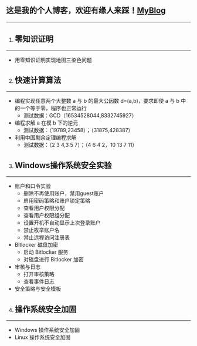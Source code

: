 ## 这是我的个人博客，欢迎有缘人来踩！[MyBlog](https://www.yejiwei.cn/)

---

1. ## 零知识证明

---

- 用零知识证明实现地图三染色问题

2. ## 快速计算算法

---

- 编程实现任意两个大整数 a 与 b 的最大公因数 d=(a,b)，要求即使 a 与 b 中的一个等于零，程序也正常运行
  - 测试数据：GCD（16534528044,8332745927）
- 编程求解 a 在模 b 下的逆元
  - 测试数据：（19789,23458）；（31875,428387）
- 利用中国剩余定理编程求解
  - 测试数据：（2 3 4,3 5 7）；（4 6 4 2，10 13 7 11）

3. ## Windows操作系统安全实验

---

- 账户和口令实验
  - 删除不再使用账户，禁用guest账户
  - 启用密码策略和账户锁定策略
  - 查看用户权限分配
  - 查看用户权限组分配
  - 设置开机不自动显示上次登录账户
  - 禁止枚举账户名
  - 禁止远程访问注册表
- Bitlocker 磁盘加密
  - 启动 Bitlocker 服务
  - 对磁盘进行 Bitlocker 加密
- 审核与日志
  - 打开审核策略
  - 查看事件日志
- 安全策略与安全模板

4. ## 操作系统安全加固

---

- Windows 操作系统安全加固
- Linux 操作系统安全加固

